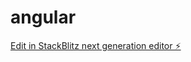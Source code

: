 # angular

[Edit in StackBlitz next generation editor ⚡️](https://stackblitz.com/~/github.com/velatertak/angular)